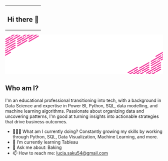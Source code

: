 <table align="center">
  <tr>
    <td align="center"><h2>Hi there 👋</h1></td>
  </tr>
</table>

<p align="center">
  <img src="https://github.com/PaballoSaku/PaballoSaku/blob/main/Welcome%20to.gif" width="900px" height="auto">
</p>


## Who am I? 

I'm an educational professional transitioning into tech, with a background in Data Science and expertise in Power BI, Python, SQL, data modelling, and machine learning algorithms. Passionate about organizing data and uncovering patterns, I'm good at turning insights into actionable strategies that drive business outcomes.

- 👩🏽‍💻 What am I currently doing? Constantly growing my skills by working through Python, SQL, Data Visualization, Machine Learning, and more.
- 🌱 I’m currently learning Tableau
- 💬 Ask me about: Baking
- 📫 How to reach me: lucia.saku54@gmail.com
